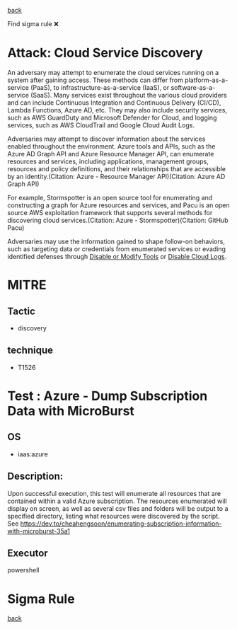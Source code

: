 
[back](../index.md)

Find sigma rule :x: 

# Attack: Cloud Service Discovery 

An adversary may attempt to enumerate the cloud services running on a system after gaining access. These methods can differ from platform-as-a-service (PaaS), to infrastructure-as-a-service (IaaS), or software-as-a-service (SaaS). Many services exist throughout the various cloud providers and can include Continuous Integration and Continuous Delivery (CI/CD), Lambda Functions, Azure AD, etc. They may also include security services, such as AWS GuardDuty and Microsoft Defender for Cloud, and logging services, such as AWS CloudTrail and Google Cloud Audit Logs.

Adversaries may attempt to discover information about the services enabled throughout the environment. Azure tools and APIs, such as the Azure AD Graph API and Azure Resource Manager API, can enumerate resources and services, including applications, management groups, resources and policy definitions, and their relationships that are accessible by an identity.(Citation: Azure - Resource Manager API)(Citation: Azure AD Graph API)

For example, Stormspotter is an open source tool for enumerating and constructing a graph for Azure resources and services, and Pacu is an open source AWS exploitation framework that supports several methods for discovering cloud services.(Citation: Azure - Stormspotter)(Citation: GitHub Pacu)

Adversaries may use the information gained to shape follow-on behaviors, such as targeting data or credentials from enumerated services or evading identified defenses through [Disable or Modify Tools](https://attack.mitre.org/techniques/T1562/001) or [Disable Cloud Logs](https://attack.mitre.org/techniques/T1562/008).

# MITRE
## Tactic
  - discovery


## technique
  - T1526


# Test : Azure - Dump Subscription Data with MicroBurst
## OS
  - iaas:azure


## Description:
Upon successful execution, this test will enumerate all resources that are contained within a valid Azure subscription. 
The resources enumerated will display on screen, as well as several csv files and folders will be output to a specified directory, listing what resources were discovered by the script. 
See https://dev.to/cheahengsoon/enumerating-subscription-information-with-microburst-35a1


## Executor
powershell

# Sigma Rule


[back](../index.md)
